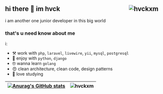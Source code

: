 ## hi there 👋 im hvck <img align="right" src="https://komarev.com/ghpvc/?username=hvckxm&label=Profile%20Views%20&color=9f5afd&style=flat-square" alt="hvckxm" />
i am another one junior developer in this big world

<!--
**hvckxm/hvckxm** is a ✨ _special_ ✨ repository because its `README.md` (this file) appears on your GitHub profile.

Here are some ideas to get you started:

- 🔭 I’m currently working on ...
- 🌱 I’m currently learning ...
- 👯 I’m looking to collaborate on ...
- 🤔 I’m looking for help with ...
- 💬 Ask me about ...
- 📫 How to reach me: ...
- 😄 Pronouns: ...
- ⚡ Fun fact: ...
-->
### that's u need know about me
i:
- ⚒   work with `php`, `laravel`, `livewire`, `yii`, `mysql`, `postgresql`
- 🌚  enjoy with `python`, `django`
- 🤓  wanna learn `golang`
- 😍  clean architecture, clean code, design patterns
- 🥰  love studying


|[![Anurag's GitHub stats](https://github-readme-stats.vercel.app/api?username=hvckxm)](https://github.com/anuraghazra/github-readme-stats) | ![hvckxm](https://github-readme-stats.vercel.app/api/top-langs/?username=hvckxm&layout=compact&theme=dark)
| ------------- | ------------- |




